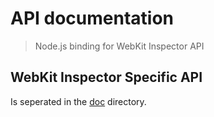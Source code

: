 # API documentation

> Node.js binding for WebKit Inspector API

## WebKit Inspector Specific API
  Is seperated in the [doc](doc) directory.
